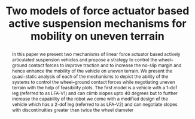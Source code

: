 ---
layout: project-page-new
title: "Two models of force actuator based active suspension mechanisms for mobility on uneven terrain"
authors:
  - name: Vijay P. Eathakota
    sup: #
  - name: Arun K. Singh
    sup: #
  - name: K. Madhava Krishna
    sup: #
affiliations:
  - name: Robotics Research Center, International Institute of Information Technology, Hyderabad
    link: https://robotics.iiit.ac.in
    sup: #
permalink: /publications/2010/Eathakota_Two-models/
abstract: "In this paper we present two mechanisms of linear force actuator based actively
articulated suspension vehicles and propose a strategy to control the wheel–ground contact forces to improve traction and to increase the no-slip margin and hence enhance the mobility of the vehicle on uneven terrain. We present the quasi-static analysis of each of the mechanisms to depict the ability of the systems to control the wheel–ground contact forces while negotiating uneven terrain with the help of feasibility plots. The first model is a vehicle with a 1-dof leg (referred to as LFA-V1) and
can climb slopes upto 40 degrees but to further increase the capability of the robot we come with a modified design of the vehicle which has a 2-dof leg (referred to as LFA-V2) and can negotiate slopes with discontinuities greater than twice the wheel diameter"
paper: https://robotics.iiit.ac.in/uploads/Main/Publications/eathakota_etal_actaastro2010.pdf
# iframe: https://www.youtube.com/embed/jhjskX4FQwA

---